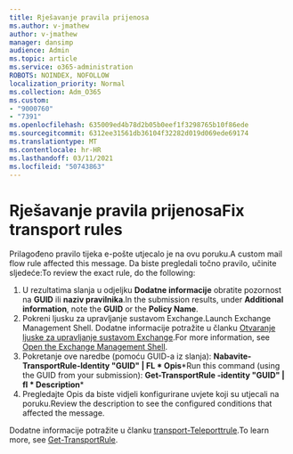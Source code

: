 ```yaml
---
title: Rješavanje pravila prijenosa
ms.author: v-jmathew
author: v-jmathew
manager: dansimp
audience: Admin
ms.topic: article
ms.service: o365-administration
ROBOTS: NOINDEX, NOFOLLOW
localization_priority: Normal
ms.collection: Adm_O365
ms.custom:
- "9000760"
- "7391"
ms.openlocfilehash: 635009ed4b78d2b05b0eef1f3298765b10f86ede
ms.sourcegitcommit: 6312ee31561db36104f32282d019d069ede69174
ms.translationtype: MT
ms.contentlocale: hr-HR
ms.lasthandoff: 03/11/2021
ms.locfileid: "50743863"
---
```

# <a name="fix-transport-rules"></a><span data-ttu-id="e17d0-102">Rješavanje pravila prijenosa</span><span class="sxs-lookup"><span data-stu-id="e17d0-102">Fix transport rules</span></span>

<span data-ttu-id="e17d0-103">Prilagođeno pravilo tijeka e-pošte utjecalo je na ovu poruku.</span><span class="sxs-lookup"><span data-stu-id="e17d0-103">A custom mail flow rule affected this message.</span></span> <span data-ttu-id="e17d0-104">Da biste pregledali točno pravilo, učinite sljedeće:</span><span class="sxs-lookup"><span data-stu-id="e17d0-104">To review the exact rule, do the following:</span></span>

1. <span data-ttu-id="e17d0-105">U rezultatima slanja u odjeljku **Dodatne informacije** obratite pozornost na **GUID** ili **naziv pravilnika**.</span><span class="sxs-lookup"><span data-stu-id="e17d0-105">In the submission results, under **Additional information**, note the **GUID** or the **Policy Name**.</span></span>
2. <span data-ttu-id="e17d0-106">Pokreni ljusku za upravljanje sustavom Exchange.</span><span class="sxs-lookup"><span data-stu-id="e17d0-106">Launch Exchange Management Shell.</span></span> <span data-ttu-id="e17d0-107">Dodatne informacije potražite u članku [Otvaranje ljuske za upravljanje sustavom Exchange](https://go.microsoft.com/fwlink/?linkid=2101432).</span><span class="sxs-lookup"><span data-stu-id="e17d0-107">For more information, see [Open the Exchange Management Shell](https://go.microsoft.com/fwlink/?linkid=2101432).</span></span>
3. <span data-ttu-id="e17d0-108">Pokretanje ove naredbe (pomoću GUID-a iz slanja):  **Nabavite-TransportRule-Identity "GUID" | FL \* Opis**\*</span><span class="sxs-lookup"><span data-stu-id="e17d0-108">Run this command (using the GUID from your submission):  **Get-TransportRule -identity "GUID" | fl \* Description**\*</span></span>
4. <span data-ttu-id="e17d0-109">Pregledajte Opis da biste vidjeli konfigurirane uvjete koji su utjecali na poruku.</span><span class="sxs-lookup"><span data-stu-id="e17d0-109">Review the description to see the configured conditions that affected the message.</span></span>

<span data-ttu-id="e17d0-110">Dodatne informacije potražite u članku [transport-Teleporttrule](https://go.microsoft.com/fwlink/?linkid=2101523).</span><span class="sxs-lookup"><span data-stu-id="e17d0-110">To learn more, see [Get-TransportRule](https://go.microsoft.com/fwlink/?linkid=2101523).</span></span>
